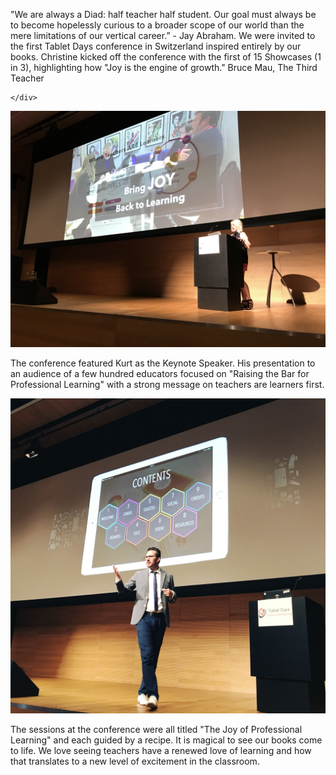 "We are always a Diad: half teacher half student. Our goal must always be to become hopelessly curious to a broader scope of our world than the mere limitations of our vertical career.” - Jay Abraham.
We were invited to the first Tablet Days conference in Switzerland inspired entirely by our books. 
Christine kicked off the conference with the first of 15 Showcases (1 in 3), highlighting how "Joy is the engine of growth." Bruce Mau, The Third Teacher

    </div>
<img src="img/Christine2 1in3.JPG" alt="Christine Klynen">
        </div>
        
The conference featured Kurt as the Keynote Speaker. His presentation to an audience of a few hundred educators focused on "Raising the Bar for Professional Learning" with a strong message on teachers are learners first.
   
   </div>
<img src="img/KurtKlynenTD1.JPG" alt="Kurt Klynen">
    </div>
    
The sessions at the conference were all titled "The Joy of Professional Learning" and each guided by a recipe.
It is magical to see our books come to life. We love seeing teachers have a renewed love of learning and how that translates to a new level of excitement in the classroom. 
